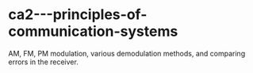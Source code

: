 # ca2---principles-of-communication-systems

AM, FM, PM modulation, various demodulation methods, and comparing errors in the receiver.
